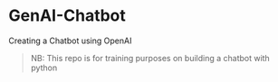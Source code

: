 # GenAI-Chatbot
Creating a Chatbot using OpenAI

> NB: This repo is for training purposes on building a chatbot with python
